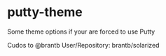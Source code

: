 # putty-theme
Some theme options if your are forced to use Putty


Cudos to @brantb User/Repository: brantb/solarized
